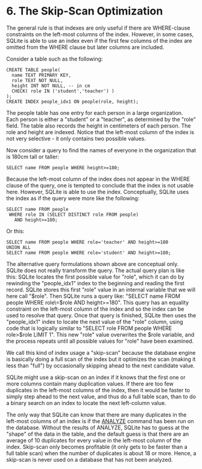 # 6\. The Skip\-Scan Optimization



 The general rule is that indexes are only useful if there are 
 WHERE\-clause constraints on the left\-most columns of the index.
 However, in some cases,
 SQLite is able to use an index even if the first few columns of
 the index are omitted from the WHERE clause but later columns 
 are included.





 Consider a table such as the following:




```
CREATE TABLE people(
  name TEXT PRIMARY KEY,
  role TEXT NOT NULL,
  height INT NOT NULL, -- in cm
  CHECK( role IN ('student','teacher') )
);
CREATE INDEX people_idx1 ON people(role, height);

```


 The people table has one entry for each person in a large
 organization. Each person is either a "student" or a "teacher",
 as determined by the "role" field. The table also records the height in
 centimeters of each person. The role and height are indexed.
 Notice that the left\-most column of the index is not very
 selective \- it only contains two possible values.





 Now consider a query to find the names of everyone in the
 organization that is 180cm tall or taller:





```
SELECT name FROM people WHERE height>=180;

```


 Because the left\-most column of the index does not appear in the
 WHERE clause of the query, one is tempted to conclude that the
 index is not usable here. However, SQLite is able to use the index.
 Conceptually, SQLite uses the index as if the query were more
 like the following:





```
SELECT name FROM people
 WHERE role IN (SELECT DISTINCT role FROM people)
   AND height>=180;

```


 Or this:




```
SELECT name FROM people WHERE role='teacher' AND height>=180
UNION ALL
SELECT name FROM people WHERE role='student' AND height>=180;

```


 The alternative query formulations shown above are conceptual only.
 SQLite does not really transform the query. 
 The actual query plan is like this:
 SQLite locates the first possible value for "role", which it
 can do by rewinding the "people\_idx1" index to the beginning and reading
 the first record. SQLite stores this first "role" value in an
 internal variable that we will here call "$role". Then SQLite
 runs a query like: "SELECT name FROM people WHERE role\=$role AND height\>\=180".
 This query has an equality constraint on the left\-most column of the
 index and so the index can be used to resolve that query. Once
 that query is finished, SQLite then uses the "people\_idx1" index to
 locate the next value of the "role" column, using code that is logically
 similar to "SELECT role FROM people WHERE role\>$role LIMIT 1".
 This new "role" value overwrites the $role variable, and the process
 repeats until all possible values for "role" have been examined.




 We call this kind of index usage a "skip\-scan" because the database
 engine is basically doing a full scan of the index but it optimizes the
 scan (making it less than "full") by occasionally skipping ahead to the
 next candidate value.




 SQLite might use a skip\-scan on an index if it knows that the first
 one or more columns contain many duplication values.
 If there are too few duplicates
 in the left\-most columns of the index, then it would
 be faster to simply step ahead to the next value, and thus do
 a full table scan, than to do a binary search on an index to locate
 the next left\-column value.




 The only way that SQLite can know that there are many duplicates
 in the left\-most columns of an index
 is if the [ANALYZE](lang_analyze.html) command has been run
 on the database.
 Without the results of ANALYZE, SQLite has to guess at the "shape" of
 the data in the table, and the default guess is that there are an average
 of 10 duplicates for every value in the left\-most column of the index.
 Skip\-scan only becomes profitable (it only gets to be faster than
 a full table scan) when the number of duplicates is about 18 or more.
 Hence, a skip\-scan is never used on a database that has not been analyzed.




